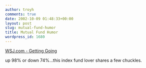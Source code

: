 ```yaml
---
author: troyh
comments: true
date: 2002-10-09 01:48:33+00:00
layout: post
slug: mutual-fund-humor
title: Mutual Fund Humor
wordpress_id: 1680
---
```


[WSJ.com - Getting Going](http://online.wsj.com/article/0,,SB1034102740847576956,00.html?mod=your%5Fmoney%5Fmain%5Fprimary%5Flsc)

up 98% or down 74%...this index fund lover shares a few chuckles.
